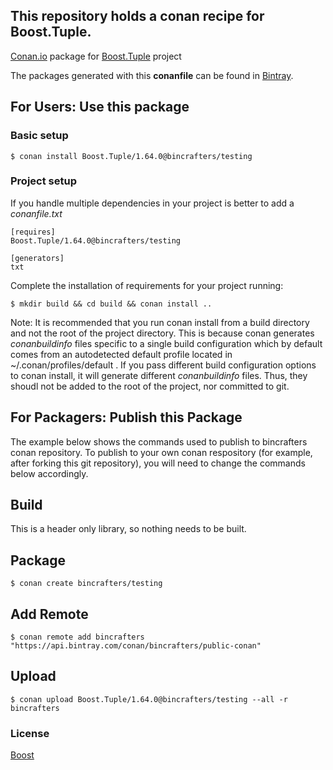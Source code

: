 ## This repository holds a conan recipe for Boost.Tuple.

[Conan.io](https://conan.io) package for [Boost.Tuple](https://github.com/Boostorg/Tuple) project

The packages generated with this **conanfile** can be found in [Bintray](https://bintray.com/bincrafters/public-conan/Boost.Tuple%3Abincrafters).

## For Users: Use this package

### Basic setup

    $ conan install Boost.Tuple/1.64.0@bincrafters/testing

### Project setup

If you handle multiple dependencies in your project is better to add a *conanfile.txt*

    [requires]
    Boost.Tuple/1.64.0@bincrafters/testing

    [generators]
    txt

Complete the installation of requirements for your project running:</small></span>

    $ mkdir build && cd build && conan install ..
	
Note: It is recommended that you run conan install from a build directory and not the root of the project directory.  This is because conan generates *conanbuildinfo* files specific to a single build configuration which by default comes from an autodetected default profile located in ~/.conan/profiles/default .  If you pass different build configuration options to conan install, it will generate different *conanbuildinfo* files.  Thus, they shoudl not be added to the root of the project, nor committed to git. 

## For Packagers: Publish this Package

The example below shows the commands used to publish to bincrafters conan repository. To publish to your own conan respository (for example, after forking this git repository), you will need to change the commands below accordingly. 

## Build  

This is a header only library, so nothing needs to be built.

## Package 

    $ conan create bincrafters/testing
	
## Add Remote

	$ conan remote add bincrafters "https://api.bintray.com/conan/bincrafters/public-conan"

## Upload

    $ conan upload Boost.Tuple/1.64.0@bincrafters/testing --all -r bincrafters

### License
[Boost](LICENSE)
